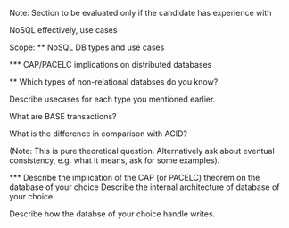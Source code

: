 Note: Section to be evaluated only if the candidate has experience with 

NoSQL effectively, use cases

Scope:
** NoSQL DB types and use cases

*** CAP/PACELC implications on distributed databases

** Which types of non-relational databses do you know?

Describe usecases for each type you mentioned earlier.

What are BASE transactions? 

What is the difference in comparison with ACID? 

(Note: This is pure theoretical question.  Alternatively ask about eventual consistency, 
e.g. what it means, ask for some examples).

*** Describe the implication of the CAP (or PACELC) theorem on the database of your choice
Describe the internal architecture of database of your choice.

Describe how the databse of your choice handle writes.